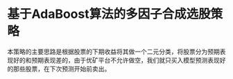 # 基于AdaBoost算法的多因子合成选股策略

本策略的主要思路是根据股票的下期收益将其做一个二元分类，将股票分为预期表现好的和预期表现差的，由于优矿平台不允许做空，我们就只买入模型预测表现好的那些股票，在下次预测开始前卖出。
